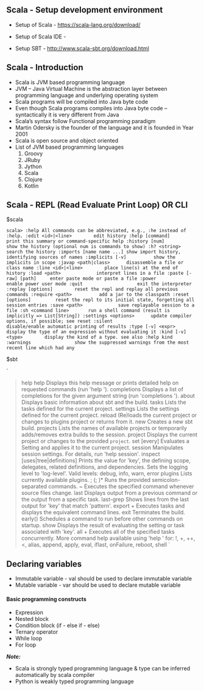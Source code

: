 ## Scala - Setup development environment

* Setup of Scala - https://scala-lang.org/download/

* Setup of Scala IDE -  

* Setup SBT - http://www.scala-sbt.org/download.html

## Scala - Introduction
* Scala is JVM based programming language
* JVM – Java Virtual Machine is the abstraction layer between programming language and underlying operating system
* Scala programs will be compiled into Java byte code
* Even though Scala programs compiles into Java byte code – syntactically it is very different from Java
* Scala’s syntax follow Functional programming paradigm
* Martin Odersky is the founder of the language and it is founded in Year 2001
* Scala is open source and object oriented
* List of JVM based programming languages
    1. Groovy
    2. JRuby
    3. Jython
    4. Scala
    5. Clojure
    6. Kotlin
    
## Scala - REPL (Read Evaluate Print Loop) OR CLI

$scala

`
scala> :help
All commands can be abbreviated, e.g., :he instead of :help.
:edit <id>|<line>        edit history
:help [command]          print this summary or command-specific help
:history [num]           show the history (optional num is commands to show)
:h? <string>             search the history
:imports [name name ...] show import history, identifying sources of names
:implicits [-v]          show the implicits in scope
:javap <path|class>      disassemble a file or class name
:line <id>|<line>        place line(s) at the end of history
:load <path>             interpret lines in a file
:paste [-raw] [path]     enter paste mode or paste a file
:power                   enable power user mode
:quit                    exit the interpreter
:replay [options]        reset the repl and replay all previous commands
:require <path>          add a jar to the classpath
:reset [options]         reset the repl to its initial state, forgetting all session entries
:save <path>             save replayable session to a file
:sh <command line>       run a shell command (result is implicitly => List[String])
:settings <options>      update compiler options, if possible; see reset
:silent                  disable/enable automatic printing of results
:type [-v] <expr>        display the type of an expression without evaluating it
:kind [-v] <type>        display the kind of a type. see also :help kind
:warnings                show the suppressed warnings from the most recent line which had any
`

$sbt

`
> help
  help                                    Displays this help message or prints detailed help on requested commands (run 'help <command>').
  completions                             Displays a list of completions for the given argument string (run 'completions <string>').
  about                                   Displays basic information about sbt and the build.
  tasks                                   Lists the tasks defined for the current project.
  settings                                Lists the settings defined for the current project.
  reload                                  (Re)loads the current project or changes to plugins project or returns from it.
  new                                     Creates a new sbt build.
  projects                                Lists the names of available projects or temporarily adds/removes extra builds to the session.
  project                                 Displays the current project or changes to the provided `project`.
  set [every] <setting>                   Evaluates a Setting and applies it to the current project.
  session                                 Manipulates session settings.  For details, run 'help session'.
  inspect [uses|tree|definitions] <key>   Prints the value for 'key', the defining scope, delegates, related definitions, and dependencies.
  <log-level>                             Sets the logging level to 'log-level'.  Valid levels: debug, info, warn, error
  plugins                                 Lists currently available plugins.
  ; <command> (; <command>)*              Runs the provided semicolon-separated commands.
  ~ <command>                             Executes the specified command whenever source files change.
  last                                    Displays output from a previous command or the output from a specific task.
  last-grep                               Shows lines from the last output for 'key' that match 'pattern'.
  export <tasks>+                         Executes tasks and displays the equivalent command lines.
  exit                                    Terminates the build.
  early(<command>)                        Schedules a command to run before other commands on startup.
  show <key>                              Displays the result of evaluating the setting or task associated with 'key'.
  all <task>+                             Executes all of the specified tasks concurrently.
More command help available using 'help <command>' for:
  !, +, ++, <, alias, append, apply, eval, iflast, onFailure, reboot, shell
`

## Declaring variables
* Immutable variable - val should be used to declare immutable variable 
* Mutable variable - var should be used to declare mutable variable


#### Basic programming constructs
* Expression
* Nested block
* Condition block (if - else if - else)
* Ternary operator
* While loop
* For loop

_**Note:**_
- Scala is strongly typed programming language & type can be inferred automatically by scala compiler
- Python is weakly typed programming language
